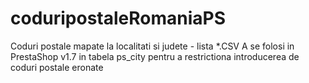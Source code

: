 # coduripostaleRomaniaPS
Coduri postale mapate la localitati si judete - lista *.CSV
A se folosi in PrestaShop v1.7 in tabela ps_city pentru a restrictiona introducerea de coduri postale eronate
